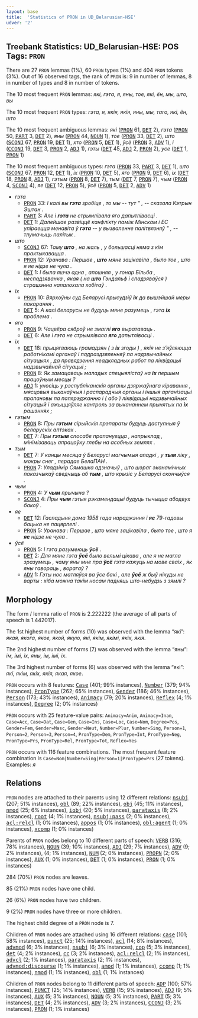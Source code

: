 ```yaml
---
layout: base
title:  'Statistics of PRON in UD_Belarusian-HSE'
udver: '2'
---
```


## Treebank Statistics: UD_Belarusian-HSE: POS Tags: `PRON`

There are 27 `PRON` lemmas (1%), 60 `PRON` types (1%) and 404 `PRON` tokens (3%).
Out of 16 observed tags, the rank of `PRON` is: 9 in number of lemmas, 8 in number of types and 8 in number of tokens.

The 10 most frequent `PRON` lemmas: <em>які, гэта, я, яны, тое, якi, ён, мы, што, вы</em>

The 10 most frequent `PRON` types:  <em>гэта, я, якiя, якія, яны, мы, таго, які, ён, што</em>

The 10 most frequent ambiguous lemmas: <em>які</em> (<tt><a href="be_hse-pos-PRON.html">PRON</a></tt> 61, <tt><a href="be_hse-pos-DET.html">DET</a></tt> 2), <em>гэта</em> (<tt><a href="be_hse-pos-PRON.html">PRON</a></tt> 50, <tt><a href="be_hse-pos-PART.html">PART</a></tt> 3, <tt><a href="be_hse-pos-DET.html">DET</a></tt> 2), <em>яны</em> (<tt><a href="be_hse-pos-PRON.html">PRON</a></tt> 44, <tt><a href="be_hse-pos-NOUN.html">NOUN</a></tt> 1), <em>тое</em> (<tt><a href="be_hse-pos-PRON.html">PRON</a></tt> 33, <tt><a href="be_hse-pos-DET.html">DET</a></tt> 2), <em>што</em> (<tt><a href="be_hse-pos-SCONJ.html">SCONJ</a></tt> 67, <tt><a href="be_hse-pos-PRON.html">PRON</a></tt> 19, <tt><a href="be_hse-pos-DET.html">DET</a></tt> 1), <em>хто</em> (<tt><a href="be_hse-pos-PRON.html">PRON</a></tt> 5, <tt><a href="be_hse-pos-DET.html">DET</a></tt> 1), <em>ўсё</em> (<tt><a href="be_hse-pos-PRON.html">PRON</a></tt> 3, <tt><a href="be_hse-pos-ADV.html">ADV</a></tt> 1), <em>i</em> (<tt><a href="be_hse-pos-CCONJ.html">CCONJ</a></tt> 19, <tt><a href="be_hse-pos-DET.html">DET</a></tt> 3, <tt><a href="be_hse-pos-PRON.html">PRON</a></tt> 2, <tt><a href="be_hse-pos-ADJ.html">ADJ</a></tt> 1), <em>гэты</em> (<tt><a href="be_hse-pos-DET.html">DET</a></tt> 45, <tt><a href="be_hse-pos-ADJ.html">ADJ</a></tt> 2, <tt><a href="be_hse-pos-PRON.html">PRON</a></tt> 2), <em>усе</em> (<tt><a href="be_hse-pos-DET.html">DET</a></tt> 1, <tt><a href="be_hse-pos-PRON.html">PRON</a></tt> 1)

The 10 most frequent ambiguous types:  <em>гэта</em> (<tt><a href="be_hse-pos-PRON.html">PRON</a></tt> 33, <tt><a href="be_hse-pos-PART.html">PART</a></tt> 3, <tt><a href="be_hse-pos-DET.html">DET</a></tt> 1), <em>што</em> (<tt><a href="be_hse-pos-SCONJ.html">SCONJ</a></tt> 67, <tt><a href="be_hse-pos-PRON.html">PRON</a></tt> 12, <tt><a href="be_hse-pos-DET.html">DET</a></tt> 1), <em>іх</em> (<tt><a href="be_hse-pos-PRON.html">PRON</a></tt> 10, <tt><a href="be_hse-pos-DET.html">DET</a></tt> 5), <em>яго</em> (<tt><a href="be_hse-pos-PRON.html">PRON</a></tt> 9, <tt><a href="be_hse-pos-DET.html">DET</a></tt> 6), <em>iх</em> (<tt><a href="be_hse-pos-DET.html">DET</a></tt> 18, <tt><a href="be_hse-pos-PRON.html">PRON</a></tt> 8, <tt><a href="be_hse-pos-ADJ.html">ADJ</a></tt> 1), <em>гэтым</em> (<tt><a href="be_hse-pos-PRON.html">PRON</a></tt> 8, <tt><a href="be_hse-pos-DET.html">DET</a></tt> 7), <em>тым</em> (<tt><a href="be_hse-pos-DET.html">DET</a></tt> 7, <tt><a href="be_hse-pos-PRON.html">PRON</a></tt> 7), <em>чым</em> (<tt><a href="be_hse-pos-PRON.html">PRON</a></tt> 4, <tt><a href="be_hse-pos-SCONJ.html">SCONJ</a></tt> 4), <em>яе</em> (<tt><a href="be_hse-pos-DET.html">DET</a></tt> 12, <tt><a href="be_hse-pos-PRON.html">PRON</a></tt> 5), <em>ўсё</em> (<tt><a href="be_hse-pos-PRON.html">PRON</a></tt> 5, <tt><a href="be_hse-pos-DET.html">DET</a></tt> 2, <tt><a href="be_hse-pos-ADV.html">ADV</a></tt> 1)


* <em>гэта</em>
  * <tt><a href="be_hse-pos-PRON.html">PRON</a></tt> 33: <em>І калі вы <b>гэта</b> зробіце , то мы -- тут " , -- сказала Кэтрын Эштан .</em>
  * <tt><a href="be_hse-pos-PART.html">PART</a></tt> 3: <em>Але і <b>гэта</b> не стрымлівала яго дапытлівасці .</em>
  * <tt><a href="be_hse-pos-DET.html">DET</a></tt> 1: <em>Далейшае развіццё канфлікту паміж Мінскам і ЕС упіраецца менавіта ў <b>гэта</b> -- у вызваленне палітвязняў " , -- тлумачыць палітык .</em>
* <em>што</em>
  * <tt><a href="be_hse-pos-SCONJ.html">SCONJ</a></tt> 67: <em>Таму <b>што</b> , на жаль , у большасці няма з кім практыкавацца .</em>
  * <tt><a href="be_hse-pos-PRON.html">PRON</a></tt> 12: <em>Уранава : Першае , <b>што</b> мяне зацікавіла , было тое , што я яе нідзе не чула .</em>
  * <tt><a href="be_hse-pos-DET.html">DET</a></tt> 1: <em>I была яшчэ адна , апошняя , у гонар Більба , неспадзяванка , якая ( на <b>што</b> Гэндальф і спадзяваўся ) страшэнна напалохала хобітаў .</em>
* <em>іх</em>
  * <tt><a href="be_hse-pos-PRON.html">PRON</a></tt> 10: <em>Вярхоўны суд Беларусі прысудзіў <b>іх</b> да вышэйшай меры пакарання .</em>
  * <tt><a href="be_hse-pos-DET.html">DET</a></tt> 5: <em>А калі беларусы не будуць мяне разумець , гэта <b>іх</b> праблема .</em>
* <em>яго</em>
  * <tt><a href="be_hse-pos-PRON.html">PRON</a></tt> 9: <em>Чацвёра сяброў не змаглі <b>яго</b> выратаваць .</em>
  * <tt><a href="be_hse-pos-DET.html">DET</a></tt> 6: <em>Але і гэта не стрымлівала <b>яго</b> дапытлівасці .</em>
* <em>iх</em>
  * <tt><a href="be_hse-pos-DET.html">DET</a></tt> 18: <em>прыцягваюць грамадзян ( з <b>iх</b> згоды ) , якiя не з’яўляюцца работнiкамi органаў і падраздзяленняў па надзвычайных сiтуацыях , да правядзення неадкладных работ па лiквiдацыi надзвычайнай сiтуацыi ;</em>
  * <tt><a href="be_hse-pos-PRON.html">PRON</a></tt> 8: <em>Як замацаваць маладых спецыялiстаў на <b>iх</b> першым працоўным месцы ?</em>
  * <tt><a href="be_hse-pos-ADJ.html">ADJ</a></tt> 1: <em>уносiць у рэспублiканскiя органы дзяржаўнага кiравання , мясцовыя выканаўчыя і распарадчыя органы і iншыя арганiзацыi прапановы па папярэджанню і ( або ) лiквiдацыi надзвычайных сiтуацый і ажыццяўляе кантроль за выкананнем прынятых па <b>iх</b> рашэннях ;</em>
* <em>гэтым</em>
  * <tt><a href="be_hse-pos-PRON.html">PRON</a></tt> 8: <em>Пры <b>гэтым</b> сірыйскія прэпараты будуць даступныя ў беларускіх аптэках .</em>
  * <tt><a href="be_hse-pos-DET.html">DET</a></tt> 7: <em>Пры <b>гэтым</b> спосабе прапануецца , напрыклад , мінімізаваць апрацоўку глебы на асобных землях .</em>
* <em>тым</em>
  * <tt><a href="be_hse-pos-DET.html">DET</a></tt> 7: <em>У канцы месяца ў Беларусі магчымыя ападкі , у <b>тым</b> ліку , мокры снег , перадае БелаПАН .</em>
  * <tt><a href="be_hse-pos-PRON.html">PRON</a></tt> 7: <em>Уладзімір Сямашка адзначыў , што шэраг эканамічных паказчыкаў сведчыць аб <b>тым</b> , што крызіс у Беларусі скончыўся .</em>
* <em>чым</em>
  * <tt><a href="be_hse-pos-PRON.html">PRON</a></tt> 4: <em>У <b>чым</b> прычына ?</em>
  * <tt><a href="be_hse-pos-SCONJ.html">SCONJ</a></tt> 4: <em>Пры <b>чым</b> гэтыя рэкамендацыі будуць тычыцца абодвух бакоў .</em>
* <em>яе</em>
  * <tt><a href="be_hse-pos-DET.html">DET</a></tt> 12: <em>Гаспадыня дома 1958 года нараджэння і <b>яе</b> 79-гадовы бацька не пацярпелі .</em>
  * <tt><a href="be_hse-pos-PRON.html">PRON</a></tt> 5: <em>Уранава : Першае , што мяне зацікавіла , было тое , што я <b>яе</b> нідзе не чула .</em>
* <em>ўсё</em>
  * <tt><a href="be_hse-pos-PRON.html">PRON</a></tt> 5: <em>І гэта разумеюць <b>ўсё</b> .</em>
  * <tt><a href="be_hse-pos-DET.html">DET</a></tt> 2: <em>Для мяне гэта <b>ўсё</b> было вельмі цікава , але я не магла зразумець , чаму яны мне пра <b>ўсё</b> гэта кажуць на мове сваіх , як яны гавораць , ворагаў ?</em>
  * <tt><a href="be_hse-pos-ADV.html">ADV</a></tt> 1: <em>Гэты нос матляўся ва ўсе бакі , але <b>ўсё</b> ж быў нікуды не варты : хіба можна такім носам падняць што-небудзь з зямлі ?</em>

## Morphology

The form / lemma ratio of `PRON` is 2.222222 (the average of all parts of speech is 1.442017).

The 1st highest number of forms (10) was observed with the lemma “які”: <em>якая, якога, якое, якой, якую, які, якім, якімі, якіх, якія</em>.

The 2nd highest number of forms (7) was observed with the lemma “яны”: <em>iм, iмi, iх, яны, ім, імі, іх</em>.

The 3rd highest number of forms (6) was observed with the lemma “якi”: <em>якi, якiм, якiх, якiя, якая, якое</em>.

`PRON` occurs with 8 features: <tt><a href="be_hse-feat-Case.html">Case</a></tt> (401; 99% instances), <tt><a href="be_hse-feat-Number.html">Number</a></tt> (379; 94% instances), <tt><a href="be_hse-feat-PronType.html">PronType</a></tt> (262; 65% instances), <tt><a href="be_hse-feat-Gender.html">Gender</a></tt> (186; 46% instances), <tt><a href="be_hse-feat-Person.html">Person</a></tt> (173; 43% instances), <tt><a href="be_hse-feat-Animacy.html">Animacy</a></tt> (79; 20% instances), <tt><a href="be_hse-feat-Reflex.html">Reflex</a></tt> (4; 1% instances), <tt><a href="be_hse-feat-Degree.html">Degree</a></tt> (2; 0% instances)

`PRON` occurs with 25 feature-value pairs: `Animacy=Anim`, `Animacy=Inan`, `Case=Acc`, `Case=Dat`, `Case=Gen`, `Case=Ins`, `Case=Loc`, `Case=Nom`, `Degree=Pos`, `Gender=Fem`, `Gender=Masc`, `Gender=Neut`, `Number=Plur`, `Number=Sing`, `Person=1`, `Person=2`, `Person=3`, `Person=4`, `PronType=Dem`, `PronType=Int`, `PronType=Neg`, `PronType=Prs`, `PronType=Rel`, `PronType=Tot`, `Reflex=Yes`

`PRON` occurs with 116 feature combinations.
The most frequent feature combination is `Case=Nom|Number=Sing|Person=1|PronType=Prs` (27 tokens).
Examples: <em>я</em>


## Relations

`PRON` nodes are attached to their parents using 12 different relations: <tt><a href="be_hse-dep-nsubj.html">nsubj</a></tt> (207; 51% instances), <tt><a href="be_hse-dep-obl.html">obl</a></tt> (89; 22% instances), <tt><a href="be_hse-dep-obj.html">obj</a></tt> (45; 11% instances), <tt><a href="be_hse-dep-nmod.html">nmod</a></tt> (25; 6% instances), <tt><a href="be_hse-dep-iobj.html">iobj</a></tt> (20; 5% instances), <tt><a href="be_hse-dep-parataxis.html">parataxis</a></tt> (8; 2% instances), <tt><a href="be_hse-dep-root.html">root</a></tt> (4; 1% instances), <tt><a href="be_hse-dep-nsubj-pass.html">nsubj:pass</a></tt> (2; 0% instances), <tt><a href="be_hse-dep-acl-relcl.html">acl:relcl</a></tt> (1; 0% instances), <tt><a href="be_hse-dep-appos.html">appos</a></tt> (1; 0% instances), <tt><a href="be_hse-dep-obl-agent.html">obl:agent</a></tt> (1; 0% instances), <tt><a href="be_hse-dep-xcomp.html">xcomp</a></tt> (1; 0% instances)

Parents of `PRON` nodes belong to 10 different parts of speech: <tt><a href="be_hse-pos-VERB.html">VERB</a></tt> (316; 78% instances), <tt><a href="be_hse-pos-NOUN.html">NOUN</a></tt> (39; 10% instances), <tt><a href="be_hse-pos-ADJ.html">ADJ</a></tt> (29; 7% instances), <tt><a href="be_hse-pos-ADV.html">ADV</a></tt> (9; 2% instances),  (4; 1% instances), <tt><a href="be_hse-pos-NUM.html">NUM</a></tt> (2; 0% instances), <tt><a href="be_hse-pos-PROPN.html">PROPN</a></tt> (2; 0% instances), <tt><a href="be_hse-pos-AUX.html">AUX</a></tt> (1; 0% instances), <tt><a href="be_hse-pos-DET.html">DET</a></tt> (1; 0% instances), <tt><a href="be_hse-pos-PRON.html">PRON</a></tt> (1; 0% instances)

284 (70%) `PRON` nodes are leaves.

85 (21%) `PRON` nodes have one child.

26 (6%) `PRON` nodes have two children.

9 (2%) `PRON` nodes have three or more children.

The highest child degree of a `PRON` node is 7.

Children of `PRON` nodes are attached using 16 different relations: <tt><a href="be_hse-dep-case.html">case</a></tt> (101; 58% instances), <tt><a href="be_hse-dep-punct.html">punct</a></tt> (25; 14% instances), <tt><a href="be_hse-dep-acl.html">acl</a></tt> (14; 8% instances), <tt><a href="be_hse-dep-advmod.html">advmod</a></tt> (6; 3% instances), <tt><a href="be_hse-dep-nsubj.html">nsubj</a></tt> (6; 3% instances), <tt><a href="be_hse-dep-cop.html">cop</a></tt> (5; 3% instances), <tt><a href="be_hse-dep-det.html">det</a></tt> (4; 2% instances), <tt><a href="be_hse-dep-cc.html">cc</a></tt> (3; 2% instances), <tt><a href="be_hse-dep-acl-relcl.html">acl:relcl</a></tt> (2; 1% instances), <tt><a href="be_hse-dep-advcl.html">advcl</a></tt> (2; 1% instances), <tt><a href="be_hse-dep-parataxis.html">parataxis</a></tt> (2; 1% instances), <tt><a href="be_hse-dep-advmod-discourse.html">advmod:discourse</a></tt> (1; 1% instances), <tt><a href="be_hse-dep-amod.html">amod</a></tt> (1; 1% instances), <tt><a href="be_hse-dep-ccomp.html">ccomp</a></tt> (1; 1% instances), <tt><a href="be_hse-dep-nmod.html">nmod</a></tt> (1; 1% instances), <tt><a href="be_hse-dep-obl.html">obl</a></tt> (1; 1% instances)

Children of `PRON` nodes belong to 11 different parts of speech: <tt><a href="be_hse-pos-ADP.html">ADP</a></tt> (100; 57% instances), <tt><a href="be_hse-pos-PUNCT.html">PUNCT</a></tt> (25; 14% instances), <tt><a href="be_hse-pos-VERB.html">VERB</a></tt> (15; 9% instances), <tt><a href="be_hse-pos-ADJ.html">ADJ</a></tt> (9; 5% instances), <tt><a href="be_hse-pos-AUX.html">AUX</a></tt> (5; 3% instances), <tt><a href="be_hse-pos-NOUN.html">NOUN</a></tt> (5; 3% instances), <tt><a href="be_hse-pos-PART.html">PART</a></tt> (5; 3% instances), <tt><a href="be_hse-pos-DET.html">DET</a></tt> (4; 2% instances), <tt><a href="be_hse-pos-ADV.html">ADV</a></tt> (3; 2% instances), <tt><a href="be_hse-pos-CCONJ.html">CCONJ</a></tt> (3; 2% instances), <tt><a href="be_hse-pos-PRON.html">PRON</a></tt> (1; 1% instances)

